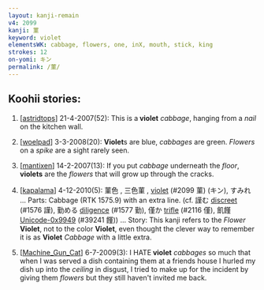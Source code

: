 ```yaml
---
layout: kanji-remain
v4: 2099
kanji: 菫
keyword: violet
elementsWK: cabbage, flowers, one, inX, mouth, stick, king
strokes: 12
on-yomi: キン
permalink: /菫/
---
```


## Koohii stories: 

1) [<a href="http://kanji.koohii.com/profile/astridtops">astridtops</a>] 21-4-2007(52): This is a<strong> violet</strong> <em>cabbage</em>, hanging from a <em>nail</em> on the kitchen wall.

2) [<a href="http://kanji.koohii.com/profile/woelpad">woelpad</a>] 3-3-2008(20): <strong>Violet</strong>s are blue, <em>cabbages</em> are green. <em>Flowers</em> on a <em>spike</em> are a sight rarely seen.

3) [<a href="http://kanji.koohii.com/profile/mantixen">mantixen</a>] 14-2-2007(13): If you put <em>cabbage</em> underneath the <em>floor</em>, <strong>violets</strong> are the <em>flowers</em> that will grow up through the cracks.

4) [<a href="http://kanji.koohii.com/profile/kapalama">kapalama</a>] 4-12-2010(5): 菫色 , 三色菫 , <a href="../v4/2099.html">violet</a> (#2099 菫) (キン), すみれ ... Parts: Cabbage (RTK 1575.9) with an extra line. (cf. 謹む <a href="../v4/1576.html">discreet</a> (#1576 謹), 勤める <a href="../v4/1577.html">diligence</a> (#1577 勤), 僅か <a href="../v4/2116.html">trifle</a> (#2116 僅), 飢饉 <a href="http://kanji.koohii.com/study/kanji/39241">Unicode-0x9949</a> (#39241 饉)) ... Story: This kanji refers to the <em>Flower</em> <strong>Violet</strong>, not to the color <strong>Violet</strong>, even thought the clever way to remember it is as <strong>Violet</strong> <em>Cabbage</em> with a little extra.

5) [<a href="http://kanji.koohii.com/profile/Machine_Gun_Cat">Machine_Gun_Cat</a>] 6-7-2009(3): I HATE<strong> violet</strong> <em>cabbages</em> so much that when I was served a dish containing them at a friends house I hurled my dish up into the <em>ceiling</em> in disgust, I tried to make up for the incident by giving them <em>flowers</em> but they still haven&#039;t invited me back.

